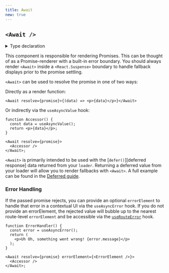 ```yaml
---
title: Await
new: true
---
```


## `<Await />`

<details>
  <summary>Type declaration</summary>

```tsx
declare function Await(
  props: AwaitProps
): React.ReactElement;

interface AwaitProps {
  children: React.ReactNode | AwaitResolveRenderFunction;
  errorElement?: React.ReactNode;
  resolve: TrackedPromise | any;
}

interface AwaitResolveRenderFunction {
  (data: Awaited<any>): React.ReactElement;
}
```

</details>

This component is responsible for rendering Promises. This can be thought of as a Promise-renderer with a built-in error boundary. You should always render `<Await>` inside a `<React.Suspense>` boundary to handle fallback displays prior to the promise settling.

`<Await>` can be used to resolve the promise in one of two ways:

Directly as a render function:

```tsx
<Await resolve={promise}>{(data) => <p>{data}</p>}</Await>
```

Or indirectly via the `useAsyncValue` hook:

```tsx
function Accessor() {
  const data = useAsyncValue();
  return <p>{data}</p>;
}

<Await resolve={promise}>
  <Accessor />
</Await>;
```

`<Await>` is primarily intended to be used with the [`defer()`][deferred response] data returned from your `loader`. Returning a deferred value from your loader will allow you to render fallbacks with `<Await>`. A full example can be found in the [Deferred guide][deferred guide].

### Error Handling

If the passed promise rejects, you can provide an optional `errorElement` to handle that error in a contextual UI via the `useAsyncError` hook. If you do not provide an errorElement, the rejected value will bubble up to the nearest route-level `errorElement` and be accessible via the [`useRouteError`][userouteerror] hook.

```tsx
function ErrorHandler() {
  const error = useAsyncError();
  return (
    <p>Uh Oh, something went wrong! {error.message}</p>
  );
}

<Await resolve={promise} errorElement={<ErrorElement />}>
  <Accessor />
</Await>;
```

[useloaderdata]: ../hooks/use-loader-data
[userouteerror]: ../hooks/use-route-error
[defer response]: ../fetch/defer
[deferred guide]: ../guides/deferred
